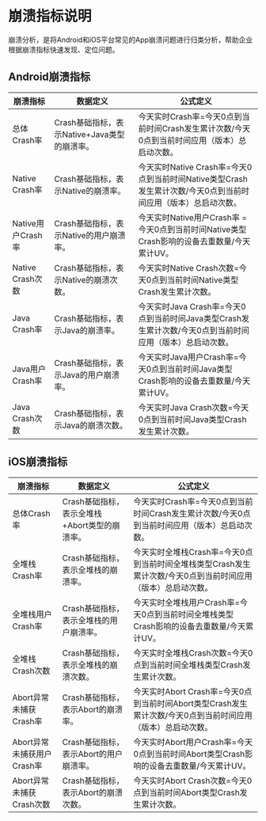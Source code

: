 # 崩溃指标说明

崩溃分析，是将Android和iOS平台常见的App崩溃问题进行归类分析，帮助企业根据崩溃指标快速发现、定位问题。

## Android崩溃指标

|崩溃指标|数据定义|公式定义|
|----|----|----|
|总体Crash率|Crash基础指标，表示Native+Java类型的崩溃率。|今天实时Crash率=今天0点到当前时间Crash发生累计次数/今天0点到当前时间应用（版本）总启动次数。|
|Native Crash率|Crash基础指标，表示Native的崩溃率。|今天实时Native Crash率=今天0点到当前时间Native类型Crash发生累计次数/今天0点到当前时间应用（版本）总启动次数。|
|Native用户Crash率|Crash基础指标，表示Native的用户崩溃率。|今天实时Native用户Crash率 =今天0点到当前时间Native类型Crash影响的设备去重数量/今天累计UV。|
|Native Crash次数|Crash基础指标，表示Native的崩溃次数。|今天实时Native Crash次数=今天0点到当前时间Native类型Crash发生累计次数。|
|Java Crash率|Crash基础指标，表示Java的崩溃率。|今天实时Java Crash率=今天0点到当前时间Java类型Crash发生累计次数/今天0点到当前时间应用（版本）总启动次数。|
|Java用户Crash率|Crash基础指标，表示Java的用户崩溃率。|今天实时Java用户Crash率=今天0点到当前时间Java类型Crash影响的设备去重数量/今天累计UV。|
|Java Crash次数|Crash基础指标，表示Java的崩溃次数。|今天实时Java Crash次数=今天0点到当前时间Java类型Crash发生累计次数。|

## iOS崩溃指标

|崩溃指标|数据定义|公式定义|
|----|----|----|
|总体Crash率|Crash基础指标，表示全堆栈+Abort类型的崩溃率。|今天实时Crash率=今天0点到当前时间Crash发生累计次数/今天0点到当前时间应用（版本）总启动次数。|
|全堆栈Crash率|Crash基础指标，表示全堆栈的崩溃率。|今天实时全堆栈Crash率=今天0点到当前时间全堆栈类型Crash发生累计次数/今天0点到当前时间应用（版本）总启动次数。|
|全堆栈用户Crash率|Crash基础指标，表示全堆栈的用户崩溃率。|今天实时全堆栈用户Crash率=今天0点到当前时间全堆栈类型Crash影响的设备去重数量/今天累计UV。|
|全堆栈Crash次数|Crash基础指标，表示全堆栈的崩溃次数。|今天实时全堆栈Crash次数=今天0点到当前时间全堆栈类型Crash发生累计次数。|
|Abort异常未捕获Crash率|Crash基础指标，表示Abort的崩溃率。|今天实时Abort Crash率=今天0点到当前时间Abort类型Crash发生累计次数/今天0点到当前时间应用（版本）总启动次数。|
|Abort异常未捕获用户Crash率|Crash基础指标，表示Abort的用户崩溃率。|今天实时Abort用户Crash率=今天0点到当前时间Abort类型Crash影响的设备去重数量/今天累计UV。|
|Abort异常未捕获Crash次数|Crash基础指标，表示Abort的崩溃次数。|今天实时Abort Crash次数=今天0点到当前时间Abort类型Crash发生累计次数。|

